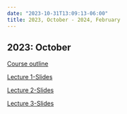 ```yaml
---
date: "2023-10-31T13:09:13-06:00"
title: 2023, October - 2024, February
---
```


## 2023: October

[Course outline](/STA331_2_0_StochasticProcesses_2023.pdf)

[Lecture 1-Slides](https://thiyangt.github.io/stochasticprocessesed2/#1)

[Lecture 2-Slides](/1_Sp/1_lecture2.pdf)

[Lecture 3-Slides](/2_stochastic_processes_2021/2_stochastic_processes.pdf)
